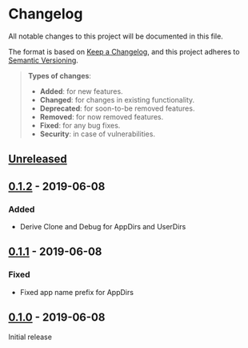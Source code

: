 # Changelog
All notable changes to this project will be documented in this file.

The format is based on [Keep a Changelog](https://keepachangelog.com/en/1.0.0/),
and this project adheres to [Semantic Versioning](https://semver.org/spec/v2.0.0.html).

> **Types of changes**:
>
> - **Added**: for new features.
> - **Changed**: for changes in existing functionality.
> - **Deprecated**: for soon-to-be removed features.
> - **Removed**: for now removed features.
> - **Fixed**: for any bug fixes.
> - **Security**: in case of vulnerabilities.

## [Unreleased]

## [0.1.2] - 2019-06-08

### Added

- Derive Clone and Debug for AppDirs and UserDirs

## [0.1.1] - 2019-06-08

### Fixed

- Fixed app name prefix for AppDirs

## [0.1.0] - 2019-06-08

Initial release

[Unreleased]: https://github.com/cjbassi/platform-dirs-rs/compare/0.1.2...HEAD
[0.1.2]: https://github.com/cjbassi/platform-dirs-rs/compare/0.1.1...0.1.2
[0.1.1]: https://github.com/cjbassi/platform-dirs-rs/compare/0.1.0...0.1.1
[0.1.0]: https://github.com/cjbassi/platform-dirs-rs/compare/4afc9b7218db1f2847203951ff3e1493b3d9ef38...0.1.0
